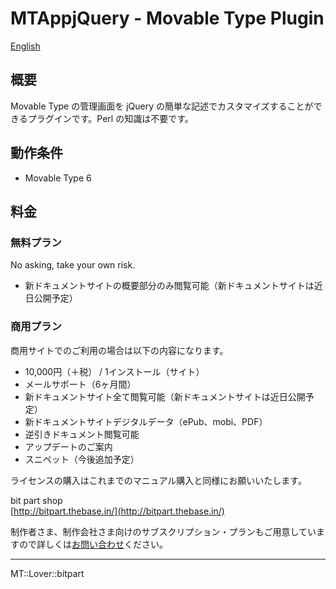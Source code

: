 MTAppjQuery - Movable Type Plugin
=================

[English](README.md)

## 概要

Movable Type の管理画面を jQuery の簡単な記述でカスタマイズすることができるプラグインです。Perl の知識は不要です。

## 動作条件

* Movable Type 6

## 料金

### 無料プラン

No asking, take your own risk.  

* 新ドキュメントサイトの概要部分のみ閲覧可能（新ドキュメントサイトは近日公開予定）

### 商用プラン

商用サイトでのご利用の場合は以下の内容になります。

* 10,000円（＋税） / 1インストール（サイト）
* メールサポート（6ヶ月間）
* 新ドキュメントサイト全て閲覧可能（新ドキュメントサイトは近日公開予定）
* 新ドキュメントサイトデジタルデータ（ePub、mobi、PDF）
* 逆引きドキュメント閲覧可能
* アップデートのご案内
* スニペット（今後追加予定）

ライセンスの購入はこれまでのマニュアル購入と同様にお願いいたします。

bit part shop  
[http://bitpart.thebase.in/](http://bitpart.thebase.in/)

制作者さま、制作会社さま向けのサブスクリプション・プランもご用意していますので詳しくは[お問い合わせ](http://bit-part.net/contact/)ください。

---

MT::Lover::bitpart
